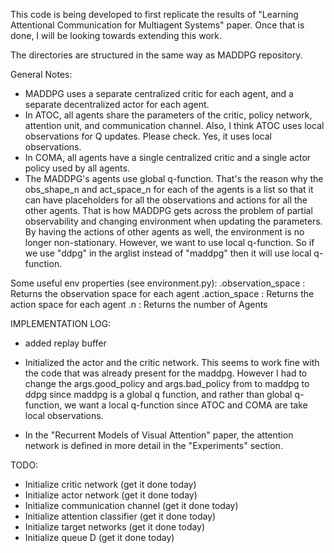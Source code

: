 This code is being developed to first replicate the results of "Learning Attentional Communication for Multiagent Systems" paper.
Once that is done, I will be looking towards extending this work.

The directories are structured in the same way as MADDPG repository.

General Notes:
- MADDPG uses a separate centralized critic for each agent, and a separate decentralized actor for each agent.
- In ATOC, all agents share the parameters of the critic, policy network, attention unit, and communication channel.
    Also, I think ATOC uses local observations for Q updates. Please check. Yes, it uses local observations.
- In COMA, all agents have a single centralized critic and a single actor policy used by all agents.
- The MADDPG's agents use global q-function. That's the reason why the obs_shape_n and act_space_n
for each of the agents is a list so that it can have placeholders for all the observations and actions for all the other agents.
That is how MADDPG gets across the problem of partial observability and changing environment when updating the parameters. By having
the actions of other agents as well, the environment is no longer non-stationary. However, we want to use local q-function.
So if we use "ddpg" in the arglist instead of "maddpg" then it will use local q-function.


Some useful env properties (see environment.py):
.observation_space  :   Returns the observation space for each agent
.action_space       :   Returns the action space for each agent
.n                  :   Returns the number of Agents



IMPLEMENTATION LOG:
- added replay buffer
- Initialized the actor and the critic network. This seems to work fine with the code that was already present for the maddpg.
However I had to change the args.good_policy and args.bad_policy from to maddpg to ddpg since maddpg is a global q function,
and rather than global q-function, we want a local q-function since ATOC and COMA are take local observations.

- In the "Recurrent Models of Visual Attention" paper, the attention network is defined in more detail in the "Experiments" section.


TODO:
- Initialize critic network (get it done today)
- Initialize actor network (get it done today)
- Initialize communication channel (get it done today)
- Initialize attention classifier (get it done today)
- Initialize target networks (get it done today)
- Initialize queue D (get it done today)